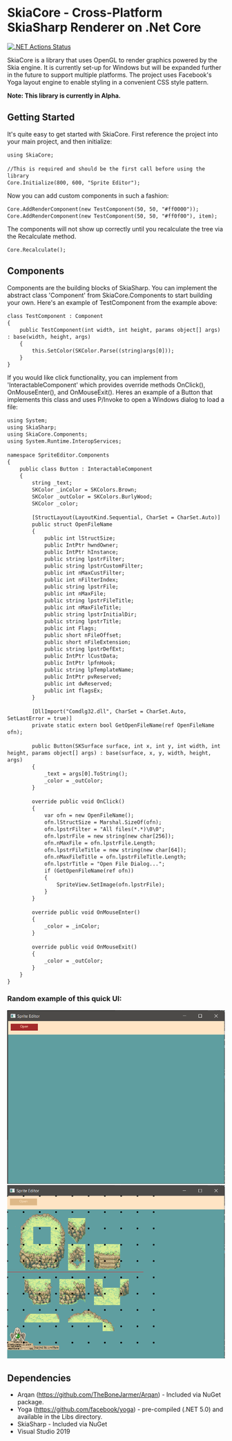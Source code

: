 # SkiaCore - Cross-Platform SkiaSharp Renderer on .Net Core

[![.NET Actions Status](https://github.com/FireBanana/SkiaCore/workflows/dotnet.yml/badge.svg)](https://github.com/FireBanana/SkiaCore/actions)

SkiaCore is a library that uses OpenGL to render graphics powered by the Skia engine. It is currently set-up for Windows but will be expanded further in the future to support multiple platforms. The project uses Facebook's Yoga layout engine to enable styling in a convenient CSS style pattern.

<b>Note: This library is currently in Alpha. </b>

## Getting Started

It's quite easy to get started with SkiaCore. First reference the project into your main project, and then initialize:

```
using SkiaCore;

//This is required and should be the first call before using the library
Core.Initialize(800, 600, "Sprite Editor");
```

Now you can add custom components in such a fashion:
```
Core.AddRenderComponent(new TestComponent(50, 50, "#ff0000"));
Core.AddRenderComponent(new TestComponent(50, 50, "#ff0f00"), item);
```

The components will not show up correctly until you recalculate the tree via the Recalculate method.
```
Core.Recalculate();
```

## Components

Components are the building blocks of SkiaSharp. You can implement the abstract class 'Component' from SkiaCore.Components to start building your own. Here's an example of TestComponent
from the example above:

```
class TestComponent : Component
{
    public TestComponent(int width, int height, params object[] args) : base(width, height, args)
    {
        this.SetColor(SKColor.Parse((string)args[0]));
    }
}
```

If you would like click functionality, you can implement from 'InteractableComponent' which provides override methods OnClick(), OnMouseEnter(), and OnMouseExit(). Heres an example
of a Button that implements this class and uses P/Invoke to open a Windows dialog to load a file:

```
using System;
using SkiaSharp;
using SkiaCore.Components;
using System.Runtime.InteropServices;

namespace SpriteEditor.Components
{
    public class Button : InteractableComponent
    {
        string _text;
        SKColor _inColor = SKColors.Brown;
        SKColor _outColor = SKColors.BurlyWood;
        SKColor _color;

        [StructLayout(LayoutKind.Sequential, CharSet = CharSet.Auto)]
        public struct OpenFileName
        {
            public int lStructSize;
            public IntPtr hwndOwner;
            public IntPtr hInstance;
            public string lpstrFilter;
            public string lpstrCustomFilter;
            public int nMaxCustFilter;
            public int nFilterIndex;
            public string lpstrFile;
            public int nMaxFile;
            public string lpstrFileTitle;
            public int nMaxFileTitle;
            public string lpstrInitialDir;
            public string lpstrTitle;
            public int Flags;
            public short nFileOffset;
            public short nFileExtension;
            public string lpstrDefExt;
            public IntPtr lCustData;
            public IntPtr lpfnHook;
            public string lpTemplateName;
            public IntPtr pvReserved;
            public int dwReserved;
            public int flagsEx;
        }

        [DllImport("Comdlg32.dll", CharSet = CharSet.Auto, SetLastError = true)]
        private static extern bool GetOpenFileName(ref OpenFileName ofn);

        public Button(SKSurface surface, int x, int y, int width, int height, params object[] args) : base(surface, x, y, width, height, args)
        {
            _text = args[0].ToString();
            _color = _outColor;
        }

        override public void OnClick()
        {
            var ofn = new OpenFileName();
            ofn.lStructSize = Marshal.SizeOf(ofn);
            ofn.lpstrFilter = "All files(*.*)\0\0";
            ofn.lpstrFile = new string(new char[256]);
            ofn.nMaxFile = ofn.lpstrFile.Length;
            ofn.lpstrFileTitle = new string(new char[64]);
            ofn.nMaxFileTitle = ofn.lpstrFileTitle.Length;
            ofn.lpstrTitle = "Open File Dialog...";
            if (GetOpenFileName(ref ofn)) 
            {
                SpriteView.SetImage(ofn.lpstrFile);
            }
        }

        override public void OnMouseEnter()
        {
            _color = _inColor;
        }

        override public void OnMouseExit()
        {
            _color = _outColor;
        }
    }
}

```

### Random example of this quick UI:
![1](1.PNG)
![2](2.PNG)

## Dependencies
- Arqan (https://github.com/TheBoneJarmer/Arqan) - Included via NuGet package.
- Yoga (https://github.com/facebook/yoga) - pre-compiled (.NET 5.0) and available in the Libs directory.
- SkiaSharp - Included via NuGet
- Visual Studio 2019
